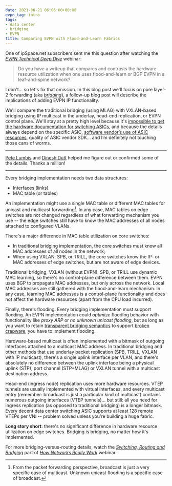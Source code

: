 ```yaml
---
date: 2021-06-21 06:06:00+00:00
evpn_tag: intro
tags:
- data center
- bridging
- EVPN
title: Comparing EVPN with Flood-and-Learn Fabrics
---
```

One of ipSpace.net subscribers sent me this question after watching the _[EVPN Technical Deep Dive](https://www.ipspace.net/EVPN_Technical_Deep_Dive)_ webinar:

> Do you have a writeup that compares and contrasts the hardware resource utilization when one uses flood-and-learn or BGP EVPN in a leaf-and-spine network?

I don't... so let's fix that omission. In this blog post we'll focus on pure layer-2 forwarding (aka *[bridging](/2011/02/how-did-we-ever-get-into-this-switching/)*), a follow-up blog post will describe the implications of adding EVPN IP functionality.
<!--more-->
We'll compare the traditional bridging (using MLAG) with VXLAN-based bridging using IP multicast in the underlay, head-end replication, or EVPN control plane. We'll stay at a pretty high level because it's [impossible to get the hardware documentation for switching ASICs](/2016/05/what-are-problems-with-broadcom/), and because the details always depend on the specific ASIC, [software vendor’s use of ASIC resources](/2021/02/rant-broadcom-nos-vendors/), quality of ASIC vendor SDK… and I’m definitely not touching those cans of worms.

---

[Pete Lumbis](https://www.ipspace.net/Author:Pete_Lumbis) and [Dinesh Dutt](https://www.ipspace.net/Author:Dinesh_Dutt) helped me figure out or confirmed some of the details. Thanks a million!

---

Every bridging implementation needs two data structures:

* Interfaces (links)
* MAC table (or tables)

An implementation might use a single MAC table or different MAC tables for unicast and multicast forwarding[^1]. In any case, MAC tables on edge switches are not changed regardless of what forwarding mechanism you use -- the edge switches still have to know the MAC addresses of all nodes attached to configured VLANs.

There's a major difference in MAC table utilization on core switches: 

* In traditional bridging implementation, the core switches must know all MAC addresses of all nodes in the network;
* When using VXLAN, SPB, or TRILL, the core switches know the IP- or MAC addresses of edge switches, but are not aware of edge devices.

Traditional bridging, VXLAN (without EVPN), SPB, or TRILL use dynamic MAC learning, so there's no control-plane difference between them. EVPN uses BGP to propagate MAC addresses, but only across the network. Local MAC addresses are still gathered with the flood-and-learn mechanism. In any case, learning MAC addresses is a control-plane functionality and does not affect the hardware resources (apart from the CPU load incurred).

Finally, there's flooding. Every bridging implementation must support flooding. An EVPN implementation could *optimize* flooding behavior with functionality like *proxy ARP* or *no unknown unicast flooding*, but as long as you want to retain [transparent bridging semantics](/2010/07/bridges-kludge-that-shouldnt-exist/) to support [broken crapware](/2018/01/revisited-need-for-stretched-vlans/), you have to implement flooding.

Hardware-based multicast is often implemented with a bitmask of outgoing interfaces attached to a multicast MAC address. In traditional bridging and other methods that use underlay packet replication (SPB, TRILL, VXLAN with IP multicast), there's a single uplink interface per VLAN, and there's absolutely no difference between the uplink interface being a physical uplink (STP), port channel (STP+MLAG) or VXLAN tunnel with a multicast destination address.

Head-end (ingress node) replication uses more hardware resources. VTEP tunnels are usually implemented with virtual interfaces, and every multicast entry (remember: broadcast is just a particular kind of multicast) contains numerous outgoing interfaces (VTEP tunnels)... but still: all you need for ingress replication (as opposed to traditional bridging) is a longer bitmask. Every decent data center switching ASIC supports at least 128 remote VTEPs per VNI -- problem solved unless you're building a huge fabric.

**Long story short**: there's no significant difference in hardware resource utilization on edge switches. Bridging is bridging, no matter how it's implemented.

For more bridging-versus-routing details, watch the _[Switching, Routing and Bridging](https://my.ipspace.net/bin/list?id=Net101)_ part of _[How Networks Really Work](https://www.ipspace.net/How_Networks_Really_Work)_ webinar.

[^1]: From the packet forwarding perspective, broadcast is just a very specific case of multicast. Unknown unicast flooding is a specific case of broadcast.